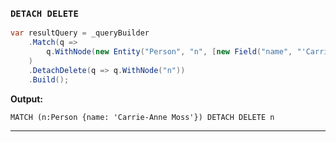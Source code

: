 ### `DETACH DELETE`
```csharp
var resultQuery = _queryBuilder
    .Match(q =>
        q.WithNode(new Entity("Person", "n", [new Field("name", "'Carrie-Anne Moss'")]))
    )
    .DetachDelete(q => q.WithNode("n"))
    .Build();
```
**Output:**
```cypher
MATCH (n:Person {name: 'Carrie-Anne Moss'}) DETACH DELETE n
```
------